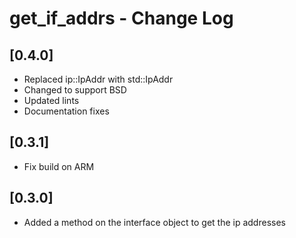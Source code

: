 # get_if_addrs - Change Log

## [0.4.0]
- Replaced ip::IpAddr with std::IpAddr
- Changed to support BSD
- Updated lints
- Documentation fixes

## [0.3.1]
- Fix build on ARM

## [0.3.0]
- Added a method on the interface object to get the ip addresses
